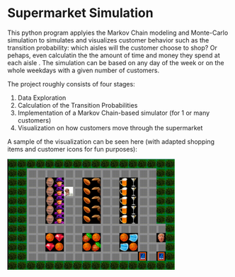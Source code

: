 # Supermarket Simulation
This python program applyies the Markov Chain modeling and Monte-Carlo simulation to simulates and visualizes customer behavior such as the transition probability: which aisles will the customer choose to shop? Or pehaps, even calculatin the the amount of time and money they spend at each aisle . The simulation can be based on any day of the week or on the whole weekdays with a given number of customers. 

The project roughly consists of four stages:

1. Data Exploration
2. Calculation of the Transition Probabilities
3. Implementation of a Markov Chain-based simulator (for 1 or many customers)
4. Visualization on how customers move through the supermarket

A sample of the visualization can be seen here (with adapted shopping items and customer icons for fun purposes):

  <img src="https://github.com/brauliotegui/MARKET/blob/master/marketanimation.gif" width="75%" height="75%">
